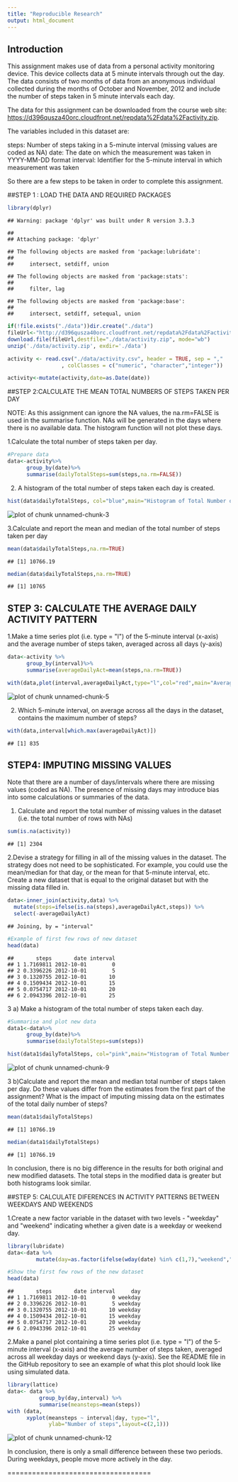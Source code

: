 ```yaml
---
title: "Reproducible Research"
output: html_document
---
```




## Introduction

This assignment makes use of data from a personal activity monitoring device. This device collects data at 5 minute intervals through out the day. The data consists of two months of data from an anonymous individual collected during the months of October and November, 2012 and include the number of steps taken in 5 minute intervals each day.

The data for this assignment can be downloaded from the course web site:
<https://d396qusza40orc.cloudfront.net/repdata%2Fdata%2Factivity.zip>.

The variables included in this dataset are:

steps: Number of steps taking in a 5-minute interval (missing values are coded as NA)
date: The date on which the measurement was taken in YYYY-MM-DD format
interval: Identifier for the 5-minute interval in which measurement was taken

So there are a few steps to be taken in order to complete this assignment.

##STEP 1 : LOAD THE DATA AND REQUIRED PACKAGES

```r
library(dplyr)
```

```
## Warning: package 'dplyr' was built under R version 3.3.3
```

```
## 
## Attaching package: 'dplyr'
```

```
## The following objects are masked from 'package:lubridate':
## 
##     intersect, setdiff, union
```

```
## The following objects are masked from 'package:stats':
## 
##     filter, lag
```

```
## The following objects are masked from 'package:base':
## 
##     intersect, setdiff, setequal, union
```

```r
if(!file.exists("./data"))dir.create("./data")
fileUrl<-"http://d396qusza40orc.cloudfront.net/repdata%2Fdata%2Factivity.zip"
download.file(fileUrl,destfile="./data/activity.zip", mode="wb")
unzip('./data/activity.zip', exdir='./data')

activity <- read.csv("./data/activity.csv", header = TRUE, sep = ","
                 , colClasses = c("numeric", "character","integer"))

activity<-mutate(activity,date=as.Date(date))
```

##STEP 2:CALCULATE THE MEAN TOTAL NUMBERS OF STEPS TAKEN PER DAY

NOTE: As this assignment can ignore the NA values, the na.rm=FALSE is used in the summarise function. NAs will be generated in the days where there is no available data. The histogram function will not plot these days.

1.Calculate the total number of steps taken per day.


```r
#Prepare data 
data<-activity%>%
      group_by(date)%>% 
      summarise(dailyTotalSteps=sum(steps,na.rm=FALSE))
```

2. A histogram of the total number of steps taken each day is created.

```r
hist(data$dailyTotalSteps, col="blue",main="Histogram of Total Number of Steps Each Day", xlab="Sum of Steps per Day", ylab="Frequency")
```

![plot of chunk unnamed-chunk-3](figure/unnamed-chunk-3-1.png)

3.Calculate and report the mean and median of the total number of steps taken per day


```r
mean(data$dailyTotalSteps,na.rm=TRUE)
```

```
## [1] 10766.19
```

```r
median(data$dailyTotalSteps,na.rm=TRUE)
```

```
## [1] 10765
```

## STEP 3: CALCULATE THE AVERAGE DAILY ACTIVITY PATTERN
1.Make a time series plot (i.e. type = "l") of the 5-minute interval (x-axis) and the average number of steps taken, averaged across all days (y-axis)

```r
data<-activity %>%
      group_by(interval)%>% 
      summarise(averageDailyAct=mean(steps,na.rm=TRUE))

with(data,plot(interval,averageDailyAct,type="l",col="red",main="Average Daily Activity Pattern", xlab="5-min Interval", ylab="Average Steps"))
```

![plot of chunk unnamed-chunk-5](figure/unnamed-chunk-5-1.png)

2. Which 5-minute interval, on average across all the days in the dataset, contains the maximum number of steps?

```r
with(data,interval[which.max(averageDailyAct)])
```

```
## [1] 835
```

## STEP4: IMPUTING MISSING VALUES

Note that there are a number of days/intervals where there are missing values (coded as NA). The presence of missing days may introduce bias into some calculations or summaries of the data.

1. Calculate and report the total number of missing values in the dataset (i.e. the total number of rows with NAs)


```r
sum(is.na(activity))
```

```
## [1] 2304
```

2.Devise a strategy for filling in all of the missing values in the dataset. The strategy does not need to be sophisticated. For example, you could use the mean/median for that day, or the mean for that 5-minute interval, etc.
Create a new dataset that is equal to the original dataset but with the missing data filled in.

```r
data<-inner_join(activity,data) %>%
  mutate(steps=ifelse(is.na(steps),averageDailyAct,steps)) %>%
  select(-averageDailyAct)
```

```
## Joining, by = "interval"
```

```r
#Example of first few rows of new dataset
head(data)
```

```
##       steps       date interval
## 1 1.7169811 2012-10-01        0
## 2 0.3396226 2012-10-01        5
## 3 0.1320755 2012-10-01       10
## 4 0.1509434 2012-10-01       15
## 5 0.0754717 2012-10-01       20
## 6 2.0943396 2012-10-01       25
```


3 a) Make a histogram of the total number of steps taken each day.


```r
#Summarise and plot new data 
data1<-data%>%
      group_by(date)%>% 
      summarise(dailyTotalSteps=sum(steps))

hist(data1$dailyTotalSteps, col="pink",main="Histogram of Total Number of Steps Each Day", xlab="Total Numebr of Steps Each Day",ylab="Frequency")
```

![plot of chunk unnamed-chunk-9](figure/unnamed-chunk-9-1.png)

3 b)Calculate and report the mean and median total number of steps taken per day. Do these values differ from the estimates from the first part of the assignment? What is the impact of imputing missing data on the estimates of the total daily number of steps?


```r
mean(data1$dailyTotalSteps)
```

```
## [1] 10766.19
```

```r
median(data1$dailyTotalSteps)
```

```
## [1] 10766.19
```

In conclusion, there is no big difference in the results for both original and new modified datasets. 
The total steps in the modified data is greater but both histograms look similar.

##STEP 5: CALCULATE DIFERENCES IN ACTIVITY PATTERNS BETWEEN WEEKDAYS AND WEEKENDS 

1.Create a new factor variable in the dataset with two levels - "weekday" and "weekend" indicating whether a given date is a weekday or weekend day.


```r
library(lubridate)
data<-data %>% 
         mutate(day=as.factor(ifelse(wday(date) %in% c(1,7),"weekend","weekday")))

#Show the first few rows of the new dataset
head(data)
```

```
##       steps       date interval     day
## 1 1.7169811 2012-10-01        0 weekday
## 2 0.3396226 2012-10-01        5 weekday
## 3 0.1320755 2012-10-01       10 weekday
## 4 0.1509434 2012-10-01       15 weekday
## 5 0.0754717 2012-10-01       20 weekday
## 6 2.0943396 2012-10-01       25 weekday
```
2.Make a panel plot containing a time series plot (i.e. type = "l") of the 5-minute interval (x-axis) and the average number of steps taken, averaged across all weekday days or weekend days (y-axis). See the README file in the GitHub repository to see an example of what this plot should look like using simulated data.

```r
library(lattice)
data<- data %>% 
          group_by(day,interval) %>%
          summarise(meansteps=mean(steps))
with (data, 
      xyplot(meansteps ~ interval|day, type="l", 
             ylab="Number of steps",layout=c(2,1)))
```

![plot of chunk unnamed-chunk-12](figure/unnamed-chunk-12-1.png)

In conclusion, there is only a small difference between these two periods. During weekdays, people move more actively in the day. 


===================================
